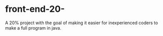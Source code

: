 # front-end-20-
A 20% project with the goal of making it easier for inexperienced coders to make a full program in java.
